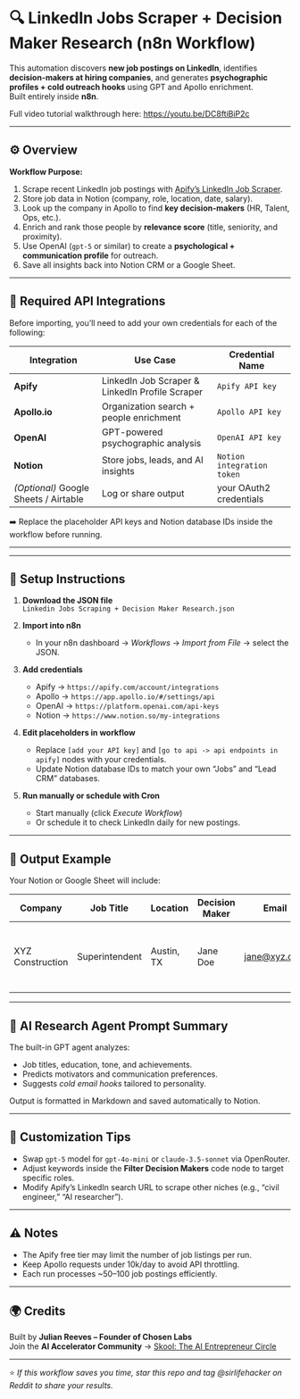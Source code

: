 # 🔍 LinkedIn Jobs Scraper + Decision Maker Research (n8n Workflow)

This automation discovers **new job postings on LinkedIn**, identifies **decision-makers at hiring companies**, and generates **psychographic profiles + cold outreach hooks** using GPT and Apollo enrichment.  
Built entirely inside **n8n**.

Full video tutorial walkthrough here: https://youtu.be/DC8ftiBiP2c

---

## ⚙️ Overview

**Workflow Purpose:**
1. Scrape recent LinkedIn job postings with [Apify’s LinkedIn Job Scraper](https://apify.com/cheap_scraper/linkedin-job-scraper).
2. Store job data in Notion (company, role, location, date, salary).
3. Look up the company in Apollo to find **key decision-makers** (HR, Talent, Ops, etc.).
4. Enrich and rank those people by **relevance score** (title, seniority, and proximity).
5. Use OpenAI (`gpt-5` or similar) to create a **psychological + communication profile** for outreach.
6. Save all insights back into Notion CRM or a Google Sheet.

---

## 🧩 Required API Integrations

Before importing, you’ll need to add your own credentials for each of the following:

| Integration | Use Case | Credential Name |
|--------------|-----------|-----------------|
| **Apify** | LinkedIn Job Scraper & LinkedIn Profile Scraper | `Apify API key` |
| **Apollo.io** | Organization search + people enrichment | `Apollo API key` |
| **OpenAI** | GPT-powered psychographic analysis | `OpenAI API key` |
| **Notion** | Store jobs, leads, and AI insights | `Notion integration token` |
| *(Optional)* Google Sheets / Airtable | Log or share output | your OAuth2 credentials |

➡️ Replace the placeholder API keys and Notion database IDs inside the workflow before running.

---


---

## 🧩 Setup Instructions

1. **Download the JSON file**  
   `Linkedin Jobs Scraping + Decision Maker Research.json`

2. **Import into n8n**  
   - In your n8n dashboard → *Workflows* → *Import from File* → select the JSON.

3. **Add credentials**  
   - Apify → `https://apify.com/account/integrations`  
   - Apollo → `https://app.apollo.io/#/settings/api`  
   - OpenAI → `https://platform.openai.com/api-keys`  
   - Notion → `https://www.notion.so/my-integrations`

4. **Edit placeholders in workflow**  
   - Replace `[add your API key]` and `[go to api -> api endpoints in apify]` nodes with your credentials.  
   - Update Notion database IDs to match your own “Jobs” and “Lead CRM” databases.  

5. **Run manually or schedule with Cron**  
   - Start manually (click *Execute Workflow*)  
   - Or schedule it to check LinkedIn daily for new postings.

---

## 🧱 Output Example

Your Notion or Google Sheet will include:

| Company | Job Title | Location | Decision Maker | Email | Relevance | LinkedIn | Psychographic Notes |
|----------|------------|----------|----------------|--------|------------|-----------|----------------------|
| XYZ Construction | Superintendent | Austin, TX | Jane Doe | jane@xyz.com | 9.3 | linkedin.com/in/janedoe | Prefers logic-driven communication, results-focused mindset... |

---

## 🧠 AI Research Agent Prompt Summary
The built-in GPT agent analyzes:
- Job titles, education, tone, and achievements.  
- Predicts motivators and communication preferences.  
- Suggests *cold email hooks* tailored to personality.  

Output is formatted in Markdown and saved automatically to Notion.

---

## 🧰 Customization Tips
- Swap `gpt-5` model for `gpt-4o-mini` or `claude-3.5-sonnet` via OpenRouter.
- Adjust keywords inside the **Filter Decision Makers** code node to target specific roles.
- Modify Apify’s LinkedIn search URL to scrape other niches (e.g., “civil engineer,” “AI researcher”).

---

## ⚠️ Notes
- The Apify free tier may limit the number of job listings per run.
- Keep Apollo requests under 10k/day to avoid API throttling.
- Each run processes ~50–100 job postings efficiently.

---

## 🌍 Credits
Built by **Julian Reeves – Founder of Chosen Labs**  
Join the **AI Accelerator Community** → [Skool: The AI Entrepreneur Circle](https://www.skool.com/the-ai-entrepreneur-circle)

---

⭐ *If this workflow saves you time, star this repo and tag @sirlifehacker on Reddit to share your results.*


